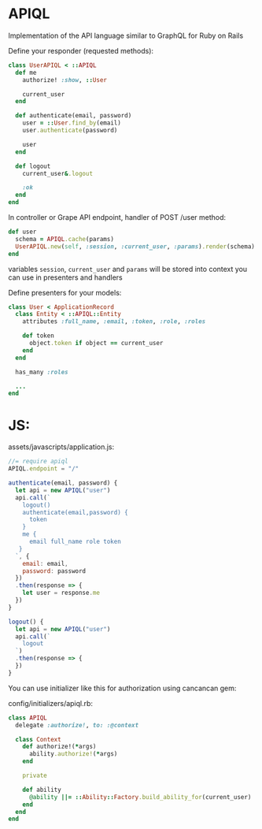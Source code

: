 # APIQL

Implementation of the API language similar to GraphQL for Ruby on Rails

Define your responder (requested methods):

```ruby
class UserAPIQL < ::APIQL
  def me
    authorize! :show, ::User

    current_user
  end

  def authenticate(email, password)
    user = ::User.find_by(email)
    user.authenticate(password)

    user
  end

  def logout
    current_user&.logout

    :ok
  end
end

```
In controller or Grape API endpoint, handler of POST /user method:

```ruby
def user
  schema = APIQL.cache(params)
  UserAPIQL.new(self, :session, :current_user, :params).render(schema)
end

```
variables `session`, `current_user` and `params` will be stored into context you can use in presenters and handlers

Define presenters for your models:

```ruby
class User < ApplicationRecord
  class Entity < ::APIQL::Entity
    attributes :full_name, :email, :token, :role, :roles

    def token
      object.token if object == current_user
    end
  end

  has_many :roles

  ...
end

```
# JS:

assets/javascripts/application.js:

```javascript
//= require apiql
APIQL.endpoint = "/"
```

```javascript
authenticate(email, password) {
  let api = new APIQL("user")
  api.call(`
    logout()
    authenticate(email,password) {
      token
    }
    me {
      email full_name role token
   }
  `, {
    email: email,
    password: password
  })
  .then(response => {
    let user = response.me
  })
}

logout() {
  let api = new APIQL("user")
  api.call(`
    logout
  `)
  .then(response => {
  })
}

```

You can use initializer like this for authorization using cancancan gem:

config/initializers/apiql.rb:

```ruby
class APIQL
  delegate :authorize!, to: :@context

  class Context
    def authorize!(*args)
      ability.authorize!(*args)
    end

    private

    def ability
      @ability ||= ::Ability::Factory.build_ability_for(current_user)
    end
  end
end
```
